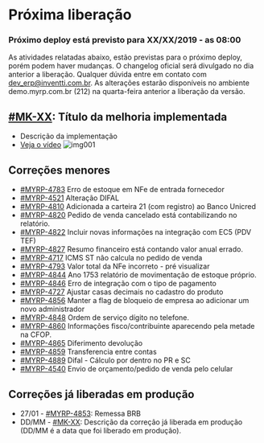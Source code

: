 # Próxima liberação

### Próximo deploy está previsto para XX/XX/2019 - as 08:00
As atividades relatadas abaixo, estão previstas para o próximo deploy, porém podem haver mudanças. O changelog oficial será divulgado no dia anterior a liberação. Qualquer dúvida entre em contato com dev_erp@inventti.com.br.
As alterações estarão disponíveis no ambiente demo.myrp.com.br (212) na quarta-feira anterior a liberação da versão.

## [#MK-XX](https://devmyrp.atlassian.net/browse/MK-XX): Título da melhoria implementada
* Descrição da implementação
* [Veja o vídeo](http://recordit.co/2MyFCjFpdq)
![img001](https://i.imgur.com/XXXX.png)

## Correções menores
* [#MYRP-4783](https://devmyrp.atlassian.net/browse/MYRP-4783) Erro de estoque em NFe de entrada fornecedor
* [#MYRP-4521](https://devmyrp.atlassian.net/browse/MYRP-4521) Alteração DIFAL
* [#MYRP-4810](https://devmyrp.atlassian.net/browse/MYRP-4810) Adicionada a carteira 21 (com registro) ao Banco Unicred
* [#MYRP-4820](https://devmyrp.atlassian.net/browse/MYRP-4820) Pedido de venda cancelado está contabilizando no relatório.
* [#MYRP-4822](https://devmyrp.atlassian.net/browse/MYRP-4822) Incluir novas informações na integração com EC5 (PDV TEF)
* [#MYRP-4827](https://devmyrp.atlassian.net/browse/MYRP-4827) Resumo financeiro está contando valor anual errado.
* [#MYRP-4717](https://devmyrp.atlassian.net/browse/MYRP-4717) ICMS ST não calcula no pedido de venda
* [#MYRP-4793](https://devmyrp.atlassian.net/browse/MYRP-4793) Valor total da NFe incorreto - pré visualizar
* [#MYRP-4844](https://devmyrp.atlassian.net/browse/MYRP-4844) Ano 1753 relatório de movimentação de estoque próprio.
* [#MYRP-4846](https://devmyrp.atlassian.net/browse/MYRP-4846) Erro de integração com o tipo de pagamento
* [#MYRP-4727](https://devmyrp.atlassian.net/browse/MYRP-4727) Ajustar casas decimais no cadastro do produto
* [#MYRP-4856](https://devmyrp.atlassian.net/browse/MYRP-4856) Manter a flag de bloqueio de empresa ao adicionar um novo administrador
* [#MYRP-4848](https://devmyrp.atlassian.net/browse/MYRP-4848) Ordem de serviço dígito no telefone.
* [#MYRP-4860](https://devmyrp.atlassian.net/browse/MYRP-4860) Informações fisco/contribuinte aparecendo pela metade na CFOP.
* [#MYRP-4865](https://devmyrp.atlassian.net/browse/MYRP-4865) Diferimento devolução
* [#MYRP-4859](https://devmyrp.atlassian.net/browse/MYRP-4859) Transferencia entre contas 
* [#MYRP-4889](https://devmyrp.atlassian.net/browse/MYRP-4889) Difal - Cálculo por dentro no PR e SC
* [#MYRP-4540](https://devmyrp.atlassian.net/browse/MYRP-4540) Envio de orçamento/pedido de venda pelo celular

## Correções já liberadas em produção
* 27/01 - [#MYRP-4853](https://devmyrp.atlassian.net/browse/MYRP-4853): Remessa BRB
* DD/MM - [#MK-XX](https://devmyrp.atlassian.net/browse/MK-XX): Descrição da correção já liberada em produção (DD/MM é a data que foi liberado em produção).
